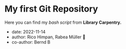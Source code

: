 # My first Git Repository

Here you can find my *bash script* from **Library Carpentry.**

- date: 2022-11-14
- author: Rico Himpan, Rabea Müller :dancer:
- co-author: Bernd B 
